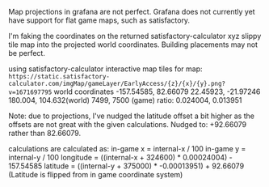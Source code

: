 Map projections in grafana are not perfect. Grafana does not currently yet have support for flat game maps, such as satisfactory.

I'm faking the coordinates on the returned satisfactory-calculator xyz slippy tile map into the projected world coordinates. Building placements may not be perfect.

using satisfactory-calculator interactive map tiles for map:
`https://static.satisfactory-calculator.com/imgMap/gameLayer/EarlyAccess/{z}/{x}/{y}.png?v=1671697795`
world coordinates
-157.54585, 82.66079
22.45923, -21.97246
180.004, 104.632(world)
7499, 7500 (game)
ratio: 0.024004, 0.013951

Note: due to projections, I've nudged the latitude offset a bit higher as the offsets are not great with the given calculations. Nudged to: +92.66079 rather than 82.66079.

calculations are calculated as:
in-game x = internal-x / 100
in-game y = internal-y / 100
longitude = ((internal-x + 324600) * 0.00024004) - 157.54585
latitude = ((internal-y + 375000) * -0.00013951) + 92.66079
(Latitude is flipped from in game coordinate system)
